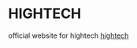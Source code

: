 <!DOCTYPE html>
<html lang="en">
  <head>
    <title>Document</title>
  </head>
  <body>
    <h1>HIGHTECH</h1>
    official website for hightech <a href="https://https://github.com/High-Tech-MITC/HIGHTECH-official/">hightech</a>
  </body>
</html>

